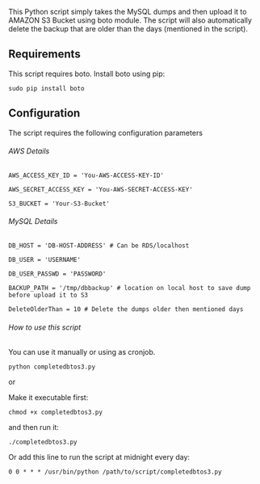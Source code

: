 
This Python script simply takes the MySQL dumps and then upload it to AMAZON S3 Bucket using boto module. The script will also automatically delete the backup that are older than the days (mentioned in the script).

Requirements
------------

This script requires boto. Install boto using pip:

```
sudo pip install boto
```
Configuration
-------------

The script requires the following configuration parameters

###### AWS Details
```
AWS_ACCESS_KEY_ID = 'You-AWS-ACCESS-KEY-ID'

AWS_SECRET_ACCESS_KEY = 'You-AWS-SECRET-ACCESS-KEY'

S3_BUCKET = 'Your-S3-Bucket'
```

###### MySQL Details 
```
DB_HOST = 'DB-HOST-ADDRESS' # Can be RDS/localhost

DB_USER = 'USERNAME'

DB_USER_PASSWD = 'PASSWORD'

BACKUP_PATH = '/tmp/dbbackup' # location on local host to save dump before upload it to S3

DeleteOlderThan = 10 # Delete the dumps older then mentioned days
```

######  How to use this script

You can use it manually or using as cronjob.
```
python completedbtos3.py
```
or

Make it executable first:
```
chmod +x completedbtos3.py 
```
and then run it:
```
./completedbtos3.py
```
Or add this line to run the script at midnight every day: 
```
0 0 * * * /usr/bin/python /path/to/script/completedbtos3.py
```
